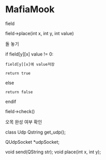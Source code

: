 # MafiaMook

field

field->place(int x, int y, int value)

돌 놓기

if field[y][x] value != 0:

    field[y][x]에 value저장

    return true

else

    return false

endif

field->check()

오목 완성 여부 확인

class Udp
Qstring get_udp();

QUdpSocket *udpSocket;

void send(QString str);
void place(int x, int y);
